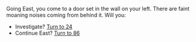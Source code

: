 Going East, you come to a door set in the
wall on your left. There are faint moaning
noises coming from behind it. Will you:

- Investigate? [Turn to 24](24)
- Continue East? [Turn to 86](86)
